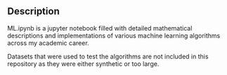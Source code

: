 ## Description
ML.ipynb is a jupyter notebook filled with detailed mathematical descriptions and implementations of various machine learning algorithms across my academic career.

Datasets that were used to test the algorithms are not included in this repository as they were either synthetic or too large.

